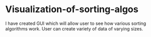 # Visualization-of-sorting-algos
I have created GUI which will allow user to see how various sorting algorithms work.
User can create variety of data of varying sizes.
